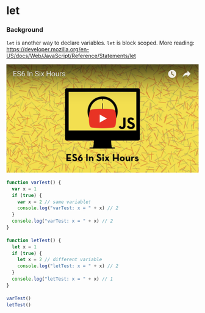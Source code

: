 # let

### Background
`let` is another way to declare variables. `let` is block scoped. More reading:
https://developer.mozilla.org/en-US/docs/Web/JavaScript/Reference/Statements/let

[![example-link](../media/youtube-example-image.png)](https://youtu.be/zl8ZZZ0z1Ho)

```js
function varTest() {
  var x = 1
  if (true) {
    var x = 2 // same variable!
    console.log("varTest: x = " + x) // 2
  }
  console.log("varTest: x = " + x) // 2
}

function letTest() {
  let x = 1
  if (true) {
    let x = 2 // different variable
    console.log("letTest: x = " + x) // 2
  }
  console.log("letTest: x = " + x) // 1
}

varTest()
letTest()
```
